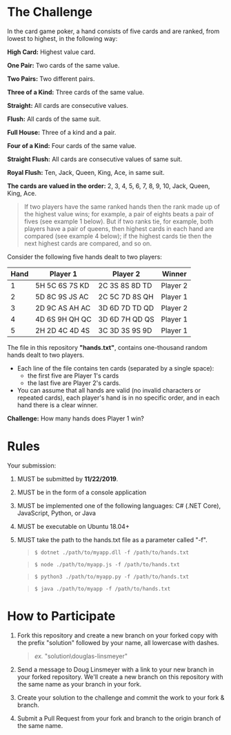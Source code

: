 # The Challenge

In the card game poker, a hand consists of five cards and are ranked, from lowest to highest, in the following way:

**High Card:** Highest value card.

**One Pair:** Two cards of the same value.

**Two Pairs:** Two different pairs.

**Three of a Kind:** Three cards of the same value.

**Straight:** All cards are consecutive values.

**Flush:** All cards of the same suit.

**Full House:** Three of a kind and a pair.

**Four of a Kind:** Four cards of the same value.

**Straight Flush:** All cards are consecutive values of same suit.

**Royal Flush:** Ten, Jack, Queen, King, Ace, in same suit.

**The cards are valued in the order:** 2, 3, 4, 5, 6, 7, 8, 9, 10, Jack, Queen, King, Ace.

>If two players have the same ranked hands then the rank made up of the highest value wins; for example, a pair of eights beats a pair of fives (see example 1 below). But if two ranks tie, for example, both players have a pair of queens, then highest cards in each hand are compared (see example 4 below); if the highest cards tie then the next highest cards are compared, and so on.

Consider the following five hands dealt to two players:

Hand  | Player 1          | Player 2       | Winner
---   | ---               | ---            | ---
1     | 5H 5C 6S 7S KD    | 2C 3S 8S 8D TD | Player 2
2	  | 5D 8C 9S JS AC    | 2C 5C 7D 8S QH | Player 1
3	  | 2D 9C AS AH AC    | 3D 6D 7D TD QD | Player 2
4     | 4D 6S 9H QH QC    | 3D 6D 7H QD QS | Player 1
5     | 2H 2D 4C 4D 4S    | 3C 3D 3S 9S 9D | Player 1

The file in this repository **"hands.txt"**, contains one-thousand random hands dealt to two players. 

* Each line of the file contains ten cards (separated by a single space): 
    * the first five are Player 1's cards
    * the last five are Player 2's cards. 
* You can assume that all hands are valid (no invalid characters or repeated cards), each player's hand is in no specific order, and in each hand there is a clear winner.

**Challenge:** How many hands does Player 1 win?

# Rules

Your submission:

1. MUST be submitted by **11/22/2019**.

1. MUST be in the form of a console application

1. MUST be implemented one of the following languages: C# (.NET Core), JavaScript, Python, or Java

1. MUST be executable on Ubuntu 18.04+

1. MUST take the path to the hands.txt file as a parameter called "-f".
    > ```$ dotnet ./path/to/myapp.dll -f /path/to/hands.txt```
    
    > ```$ node ./path/to/myapp.js -f /path/to/hands.txt```

    > ```$ python3 ./path/to/myapp.py -f /path/to/hands.txt```

    > ```$ java ./path/to/myapp -f /path/to/hands.txt```

# How to Participate

1. Fork this repository and create a new branch on your forked copy with the prefix "solution" followed by your name, all lowercase with dashes.
    > *ex.* "solution\douglas-linsmeyer"

1. Send a message to Doug Linsmeyer with a link to your new branch in your forked repository. We'll create a new branch on this repository with the same name as your branch in your fork.

1. Create your solution to the challenge and commit the work to your fork & branch.

1. Submit a Pull Request from your fork and branch to the origin branch of the same name.